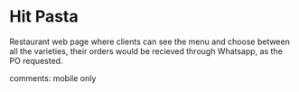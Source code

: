 
# Hit Pasta

Restaurant web page where clients can see the menu and choose between all the varieties, their orders would be recieved through Whatsapp, as the PO requested.

comments: mobile only 

